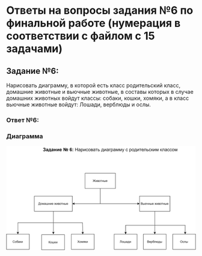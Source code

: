 # Ответы на вопросы задания №6 по финальной работе (нумерация в соответствии с файлом с 15 задачами)

## Задание №6: 
Нарисовать диаграмму, в которой есть класс родительский класс, домашние животные и вьючные животные, в составы которых в случае домашних животных войдут классы: собаки, кошки, хомяки, а в класс вьючные животные войдут: Лошади, верблюды и ослы.
### Ответ №6:
### Диаграмма
![Диаграмма животных](Image.svg)
